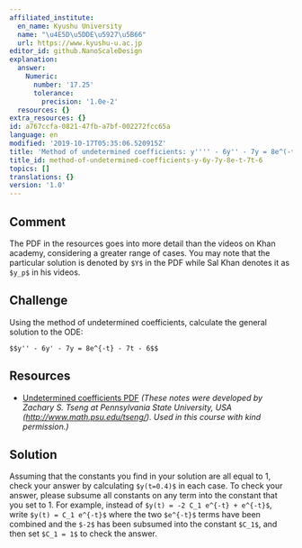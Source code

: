```yaml
---
affiliated_institute:
  en_name: Kyushu University
  name: "\u4E5D\u5DDE\u5927\u5B66"
  url: https://www.kyushu-u.ac.jp
editor_id: github.NanoScaleDesign
explanation:
  answer:
    Numeric:
      number: '17.25'
      tolerance:
        precision: '1.0e-2'
  resources: {}
extra_resources: {}
id: a767ccfa-0821-47fb-a7bf-002272fcc65a
language: en
modified: '2019-10-17T05:35:06.520915Z'
title: 'Method of undetermined coefficients: y'''' - 6y'' - 7y = 8e^(-t) - 7t - 6'
title_id: method-of-undetermined-coefficients-y-6y-7y-8e-t-7t-6
topics: []
translations: {}
version: '1.0'
---
```


## Comment
The PDF in the resources goes into more detail than the videos on Khan academy, considering a greater range of cases. You may note that the particular solution is denoted by `$Y$` in the PDF while Sal Khan denotes it as `$y_p$` in his videos.


## Challenge
Using the method of undetermined coefficients, calculate the general solution to the ODE:

`$$y'' - 6y' - 7y = 8e^{-t} - 7t - 6$$`

## Resources
- [Undetermined coefficients PDF](/api/v0/teachers/github.NanoScaleDesign/resources/public/ac15c611-7b7c-47ae-989a-cc4a5089f787.pdf/ac15c611-7b7c-47ae-989a-cc4a5089f787.pdf) *(These notes were developed by Zachary S. Tseng at Pennsylvania State University, USA (http://www.math.psu.edu/tseng/). Used in this course with kind permission.)*



## Solution
Assuming that the constants you find in your solution are all equal to 1, check your answer by calculating `$y(t=0.4)$` in each case. To check your answer, please subsume all constants on any term into the constant that you set to 1. For example, instead of `$y(t) = -2 C_1 e^{-t} + e^{-t}$`, write `$y(t) = C_1 e^{-t}$` where the two `$e^{-t}$` terms have been combined and the `$-2$` has been subsumed into the constant `$C_1$`, and then set `$C_1 = 1$` to check the answer.


